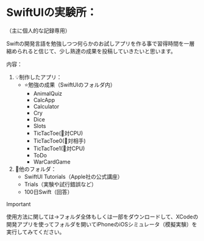 # SwiftUIの実験所：
（主に個人的な記録専用）

Swiftの開発言語を勉強しつつ何らかのお試しアプリを作る事で習得時間を一層縮められると信じて、少し熟達の成果を投稿していきたいと思います。

内容：
1. 💡制作したアプリ：
     - ⭐️勉強の成果（SwiftUIのフォルダ内）
       - AnimalQuiz
       - CalcApp
       - Calculator
       - Cry
       - Dice
       - Slots
       - TicTacToe(📲対CPU)
       - TicTacToe0(👥対相手)
       - TicTacToe1(📲対CPU)
       - ToDo
       - WarCardGame
2. 📑他のフォルダ：
     - SwiftUI Tutorials（Apple社の公式講座）
     - Trials（実験や試行錯誤など）
     - 100日Swift（回答）

> [!IMPORTANT]
> 使用方法に関しては→フォルダ全体もしくは一部をダウンロードして、XCodeの開発アプリを使ってフォルダを開いてiPhoneのiOSシミュレータ（模擬実験）を実行してみてください。
